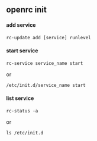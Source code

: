 openrc init
---

#### add service

```
rc-update add [service] runlevel
```

#### start service

```
rc-service service_name start
```

or

```
/etc/init.d/service_name start
```

#### list service

```
rc-status -a
```

or

```
ls /etc/init.d
```
